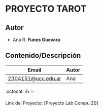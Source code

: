 # PROYECTO TAROT

## Autor
* Ana R. **Funes Guevara**


## Contenido/Descripción


| Email | Autor |
| ----- | ----- |
| 2304151@ucc.edu.ar | Ana |

:octocat:
:+1:
:sparkles:


Link del Proyecto: [Proyecto Lab Compu 2()]